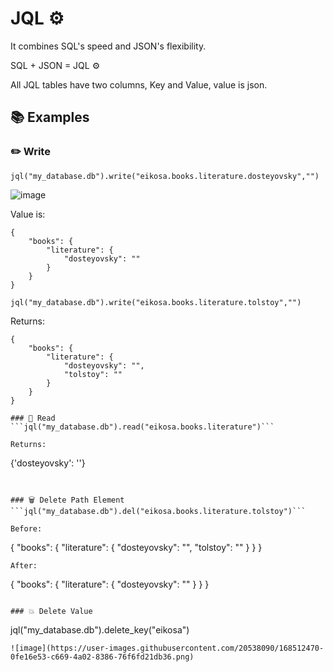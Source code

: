 # JQL ⚙️

It combines SQL's speed and JSON's flexibility.

SQL + JSON = JQL ⚙️

All JQL tables have two columns, Key and Value, value is json.

## 📚 Examples

### ✏️ Write
```jql("my_database.db").write("eikosa.books.literature.dosteyovsky","")```

![image](https://user-images.githubusercontent.com/20538090/168511649-75ca7a7a-8670-42b0-86b9-a0d0acda6f45.png)

Value is:
```
{
    "books": {
        "literature": {
            "dosteyovsky": ""
        }
    }
}
```


```jql("my_database.db").write("eikosa.books.literature.tolstoy","")```

Returns:
```
{
    "books": {
        "literature": {
            "dosteyovsky": "",
            "tolstoy": ""
        }
    }
}

### 📖 Read
```jql("my_database.db").read("eikosa.books.literature")```

Returns:
```
{'dosteyovsky': ''}
```


### 🗑 Delete Path Element
```jql("my_database.db").del("eikosa.books.literature.tolstoy")```

Before:
```
{
    "books": {
        "literature": {
            "dosteyovsky": "",
            "tolstoy": ""
        }
    }
}
```
After:
```
{
    "books": {
        "literature": {
            "dosteyovsky": ""
        }
    }
}
```

### 💥 Delete Value
```
jql("my_database.db").delete_key("eikosa")
```
![image](https://user-images.githubusercontent.com/20538090/168512470-0fe16e53-c669-4a02-8386-76f6fd21db36.png)
